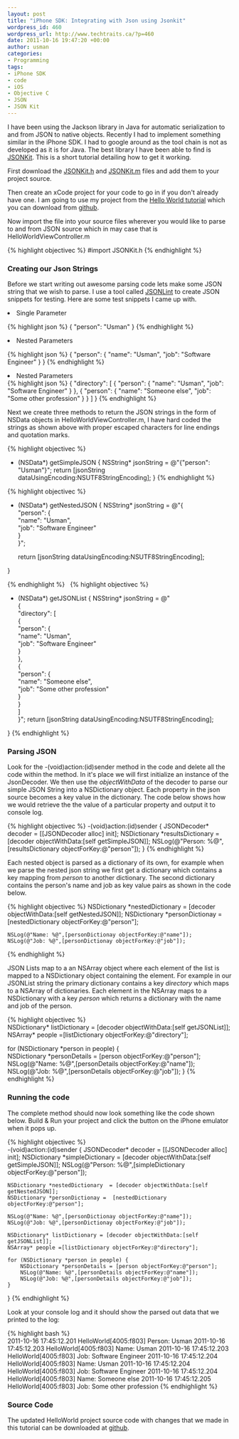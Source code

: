 ```yaml
--- 
layout: post
title: "iPhone SDK: Integrating with Json using Jsonkit"
wordpress_id: 460
wordpress_url: http://www.techtraits.ca/?p=460
date: 2011-10-16 19:47:20 +00:00
author: usman
categories: 
- Programming
tags:
- iPhone SDK
- code
- iOS
- Objective C
- JSON
- JSON Kit
---
```


I have been using the Jackson library in Java for automatic serialization to and from JSON to native objects. Recently I had to implement something similar in the iPhone SDK. I had to google around as the tool chain is not as developed as it is for Java. The best library I have been able to find is <a href="https://github.com/johnezang/JSONKit" title="JSONKit" target="_blank">JSONKit</a>. This is a short tutorial detailing how to get it working.

<!--more-->

First download the <a href="https://github.com/johnezang/JSONKit/blob/master/JSONKit.h" title="JSONKit.h">JSONKit.h</a> and <a href="https://github.com/johnezang/JSONKit/blob/master/JSONKit.m" title="https://github.com/johnezang/JSONKit/blob/master/JSONKit.m"> JSONKit.m</a> files and add them to your project source. 

Then create an xCode project for your code to go in if you don't already have one. I am going to use my project from the [Hello World tutorial](/Programming/2011/06/12/iphone-sdk-hello-world) which you can download from [github](https://github.com/techtraits/iphone-sdk-helloworld).

Now import the file into your source files wherever you would like to parse to and from JSON source which in may case that is HelloWorldViewController.m 

{% highlight objectivec %}
#import JSONKit.h
{% endhighlight %}
&nbsp;

<H3> Creating our Json Strings</h3>

Before we start writing out awesome parsing code lets make some JSON string that we wish to parse. I use a tool called <a href="http://jsonlint.com/" title="http://jsonlint.com/">JSONLint</a> to create JSON snippets for testing. Here are some test snippets I came up with.

<li>Single Parameter</li>

{% highlight json %}
{
    "person": "Usman"
}
{% endhighlight %}
&nbsp;

<li>Nested Parameters</li>

{% highlight json %}
{
    "person": {
        "name": "Usman",
        "job": "Software Engineer"
    }
}
{% endhighlight %}
&nbsp;

<li>Nested Parameters</li>
{% highlight json %}
{
    "directory": [
        {
            "person": {
                "name": "Usman",
                "job": "Software Engineer"
            }
        },
        {
            "person": {
                "name": "Someone else",
                "job": "Some other profession"
            }
        }
    ]
}
{% endhighlight %}
&nbsp;

Next we create three methods to return the JSON strings in the form of NSData objects in HelloWorldViewController.m, I have hard coded the strings as shown above with proper escaped characters for line endings and quotation marks.

{% highlight objectivec %}
- (NSData*) getSimpleJSON {
    NSString* jsonString = @"{\"person\": \"Usman\"}";
    return  [jsonString dataUsingEncoding:NSUTF8StringEncoding];
}
{% endhighlight %}
&nbsp;

{% highlight objectivec %}
- (NSData*) getNestedJSON {
    NSString* jsonString = @"{                      \
        \"person\": {                               \
            \"name\": \"Usman\",                    \
            \"job\": \"Software Engineer\"   		\
        }                                           \
    }";

   return  [jsonString dataUsingEncoding:NSUTF8StringEncoding];

}

{% endhighlight %}
&nbsp;
{% highlight objectivec %}
- (NSData*) getJSONList {
    NSString* jsonString = @"                                \
    {                                                       \
        \"directory\": [                                    \
			{                                           	\
				\"person\": {                             	\
					\"name\": \"Usman\",                  	\
					\"job\": \"Software Engineer\"        	\
				}                                         	\
				},                                         	\
				{                                           \
					\"person\": {                           \
						\"name\": \"Someone else\",         \
						\"job\": \"Some other profession\"  \
					}                                       \
				}                                           \
		]                                                   \
    }";
   return  [jsonString dataUsingEncoding:NSUTF8StringEncoding];

}
{% endhighlight %}
&nbsp;




<h3>Parsing JSON</h3>



Look for the -(void)action:(id)sender method in the code and delete all the code within the method. In it's place we will first initialize an instance of the JsonDecoder. We then use the <em>objectWithData</em> of the decoder to parse our simple JSON String into a NSDictionary object. Each property in the json source becomes a key value in the dictionary. The code below shows how we would retrieve the the value of a particular property and output it to console log. 

{% highlight objectivec %}
-(void)action:(id)sender {
    JSONDecoder* decoder = [[JSONDecoder alloc] init];
    NSDictionary *resultsDictionary = [decoder objectWithData:[self getSimpleJSON]];
    NSLog(@"Person: %@",[resultsDictionary objectForKey:@"person"]);
}
{% endhighlight %}
&nbsp;





Each nested object is parsed as a dictionary of its own, for example when we parse the nested json string we first get a dictionary which contains a key mapping from <em>person</em> to another dictionary. The second dictionary contains the person's name and job as key value pairs as shown in the code below. 

{% highlight objectivec %}
    NSDictionary *nestedDictionary  = [decoder objectWithData:[self getNestedJSON]];
    NSDictionary *personDictionay =  [nestedDictionary objectForKey:@"person"];

    NSLog(@"Name: %@",[personDictionay objectForKey:@"name"]);
    NSLog(@"Job: %@",[personDictionay objectForKey:@"job"]);
{% endhighlight %}
&nbsp;

JSON Lists map to a an NSArray object where each element of the list is mapped to a NSDictionary object containing the element. For example in our JSONList string the primary dictionary contains a key <em>directory</em> which maps to a NSArray of dictionaries. Each element in the NSArray maps to a NSDictionary with a key <em>person</em> which returns a dictionary with the name and job of the person. 

{% highlight objectivec %}	
NSDictionary* listDictionary = [decoder objectWithData:[self getJSONList]];
NSArray* people =[listDictionary objectForKey:@"directory"];

for (NSDictionary *person in people) {    
	NSDictionary *personDetails = [person objectForKey:@"person"];
	NSLog(@"Name: %@",[personDetails objectForKey:@"name"]);
	NSLog(@"Job: %@",[personDetails objectForKey:@"job"]);
}
{% endhighlight %}
&nbsp;

<h3>Running the code</h3>

The complete method should now look something like the code shown below. Build & Run your project and click the button on the iPhone emulator when it pops up.

{% highlight objectivec %}	
-(void)action:(id)sender
{
    JSONDecoder* decoder = [[JSONDecoder alloc] init];
    NSDictionary *simpleDictionary = [decoder objectWithData:[self getSimpleJSON]];
    NSLog(@"Person: %@",[simpleDictionary objectForKey:@"person"]);

    NSDictionary *nestedDictionary  = [decoder objectWithData:[self getNestedJSON]];
    NSDictionary *personDictionay =  [nestedDictionary objectForKey:@"person"];

    NSLog(@"Name: %@",[personDictionay objectForKey:@"name"]);
    NSLog(@"Job: %@",[personDictionay objectForKey:@"job"]);

    NSDictionary* listDictionary = [decoder objectWithData:[self getJSONList]];
    NSArray* people =[listDictionary objectForKey:@"directory"];

    for (NSDictionary *person in people) {    
        NSDictionary *personDetails = [person objectForKey:@"person"];
        NSLog(@"Name: %@",[personDetails objectForKey:@"name"]);
        NSLog(@"Job: %@",[personDetails objectForKey:@"job"]);
    }
}
{% endhighlight %}
&nbsp;

Look at your console log and it should show the parsed out data that we printed to the log:

{% highlight bash %}	
2011-10-16 17:45:12.201 HelloWorld[4005:f803] Person: Usman
2011-10-16 17:45:12.203 HelloWorld[4005:f803] Name: Usman
2011-10-16 17:45:12.203 HelloWorld[4005:f803] Job: Software Engineer
2011-10-16 17:45:12.204 HelloWorld[4005:f803] Name: Usman
2011-10-16 17:45:12.204 HelloWorld[4005:f803] Job: Software Engineer
2011-10-16 17:45:12.204 HelloWorld[4005:f803] Name: Someone else
2011-10-16 17:45:12.205 HelloWorld[4005:f803] Job: Some other profession
{% endhighlight %}
&nbsp;

<h3>Source Code</h3>

The updated HelloWorld project source code with changes that we made in this tutorial can be downloaded at [github](https://github.com/techtraits/jsonkit-example).
